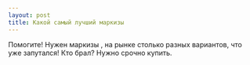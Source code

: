 ```yaml
---
layout: post 
title: Какой самый лучший маркизы  
--- 
```

Помогите! Нужен маркизы  , на рынке столько разных вариантов, что уже запутался! Кто брал? Нужно срочно купить.